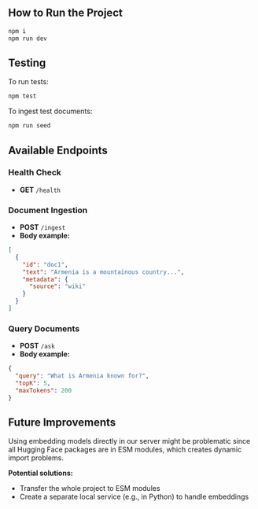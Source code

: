 ## How to Run the Project

```bash
npm i 
npm run dev
```

## Testing

To run tests:
```bash
npm test
```

To ingest test documents:
```bash
npm run seed
```

## Available Endpoints

### Health Check
- **GET** `/health`

### Document Ingestion
- **POST** `/ingest`
- **Body example:**
```json
[
  {
    "id": "doc1",
    "text": "Armenia is a mountainous country...",
    "metadata": {
      "source": "wiki"
    }
  }
]
```

### Query Documents
- **POST** `/ask`
- **Body example:**
```json
{
  "query": "What is Armenia known for?",
  "topK": 5,
  "maxTokens": 200
}
```

## Future Improvements

Using embedding models directly in our server might be problematic since all Hugging Face packages are in ESM modules, which creates dynamic import problems. 

**Potential solutions:**
- Transfer the whole project to ESM modules
- Create a separate local service (e.g., in Python) to handle embeddings